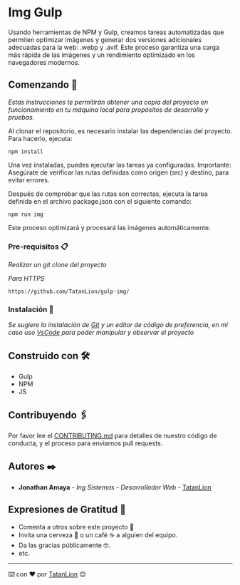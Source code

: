 # Img Gulp

Usando herramientas de NPM y Gulp, creamos tareas automatizadas que permiten optimizar imágenes y generar dos versiones adicionales adecuadas para la web: .webp y .avif. Este proceso garantiza una carga más rápida de las imágenes y un rendimiento optimizado en los navegadores modernos.

## Comenzando 🚀

_Estas instrucciones te permitirán obtener una copia del proyecto en funcionamiento en tu máquina local para propósitos de desarrollo y pruebas._

Al clonar el repositorio, es necesario instalar las dependencias del proyecto. Para hacerlo, ejecuta:

```
npm install
```
Una vez instaladas, puedes ejecutar las tareas ya configuradas. Importante: Asegúrate de verificar las rutas definidas como origen (src) y destino, para evitar errores.

Después de comprobar que las rutas son correctas, ejecuta la tarea definida en el archivo package.json con el siguiente comando:

```
npm run img
```
Este proceso optimizará y procesará las imágenes automáticamente.

### Pre-requisitos 📋

_Realizar un git clone del proyecto_

_Para HTTPS_
```
https://github.com/TatanLion/gulp-img/
```

### Instalación 🔧

_Se sugiere la instalación de [Git](https://git-scm.com/) y un editor de código de preferencia, en mi caso uso [VsCode](https://code.visualstudio.com/) para poder manipular y observar el proyecto_

## Construido con 🛠️


* Gulp
* NPM
* JS

## Contribuyendo 🖇️

Por favor lee el [CONTRIBUTING.md](https://github.com/TatanLion/gulp-img/tree/main) para detalles de nuestro código de conducta, y el proceso para enviarnos pull requests.

## Autores ✒️

* **Jonathan Amaya** - *Ing Sistemas - Desarrollador Web* - [TatanLion](https://github.com/TatanLion)

## Expresiones de Gratitud 🎁

* Comenta a otros sobre este proyecto 📢
* Invita una cerveza 🍺 o un café ☕ a alguien del equipo. 
* Da las gracias públicamente 🤓.
* etc.

---
⌨️ con ❤️ por [TatanLion](https://github.com/TatanLion) 😊
